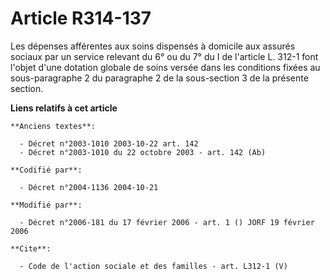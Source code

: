 # Article R314-137

Les dépenses afférentes aux soins dispensés à domicile aux assurés sociaux par un service relevant du 6° ou du 7° du I de
l'article L. 312-1 font l'objet d'une dotation globale de soins versée dans les conditions fixées au sous-paragraphe 2 du
paragraphe 2 de la sous-section 3 de la présente section.

**Liens relatifs à cet article**

	**Anciens textes**:

	  - Décret n°2003-1010 2003-10-22 art. 142
	  - Décret n°2003-1010 du 22 octobre 2003 - art. 142 (Ab)

	**Codifié par**:

	  - Décret n°2004-1136 2004-10-21

	**Modifié par**:

	  - Décret n°2006-181 du 17 février 2006 - art. 1 () JORF 19 février 2006

	**Cite**:

	  - Code de l'action sociale et des familles - art. L312-1 (V)
